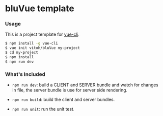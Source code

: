 # bluVue template

### Usage

This is a project template for [vue-cli](https://github.com/vuejs/vue-cli).

``` bash
$ npm install -g vue-cli
$ vue init vitoh/bluVue my-project
$ cd my-project
$ npm install
$ npm run dev
```

### What's Included

- `npm run dev`: build a CLIENT and SERVER bundle and watch for changes in file, the server bundle is use for server side rendering.

- `npm run build`: build the client and server bundles.

- `npm run unit`: run the unit test.
